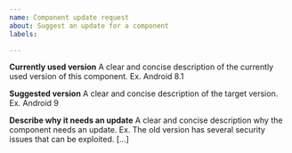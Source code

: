 ```yaml
---
name: Component update request
about: Suggest an update for a component
labels: 

---
```


**Currently used version**
A clear and concise description of the currently used version of this component. Ex. Android 8.1

**Suggested version**
A clear and concise description of the target version. Ex. Android 9

**Describe why it needs an update**
A clear and concise description why the component needs an update. Ex. The old version has several security issues that can be exploited. [...]
